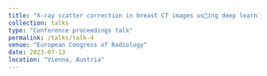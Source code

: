 ```yaml
---
title: "X-ray scatter correction in breast CT images using deep learning"
collection: talks
type: "Conference proceedings talk"
permalink: /talks/talk-4
venue: "European Congress of Radiology"
date: 2023-07-13
location: "Vienna, Austria"
---
```

